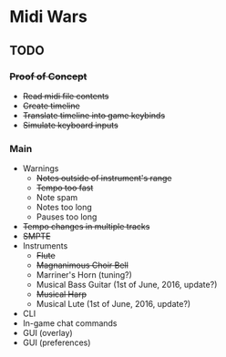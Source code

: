 # Midi Wars

## TODO

### ~~Proof of Concept~~
* ~~Read midi file contents~~
* ~~Create timeline~~
* ~~Translate timeline into game keybinds~~
* ~~Simulate keyboard inputs~~

### Main
* Warnings
  * ~~Notes outside of instrument's range~~
  * ~~Tempo too fast~~
  * Note spam
  * Notes too long
  * Pauses too long
* ~~Tempo changes in multiple tracks~~
* ~~SMPTE~~
* Instruments
  * ~~Flute~~
  * ~~Magnanimous Choir Bell~~
  * Marriner's Horn (tuning?)
  * Musical Bass Guitar (1st of June, 2016, update?)
  * ~~Musical Harp~~
  * Musical Lute (1st of June, 2016, update?)
* CLI
* In-game chat commands
* GUI (overlay)
* GUI (preferences)

